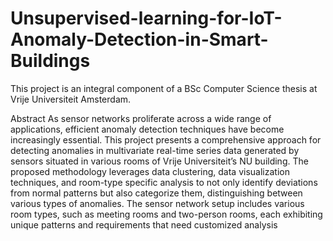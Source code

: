 # Unsupervised-learning-for-IoT-Anomaly-Detection-in-Smart-Buildings
This project is an integral component of a BSc Computer Science thesis at Vrije Universiteit Amsterdam.

Abstract
As sensor networks proliferate across a wide range of applications, efficient anomaly
detection techniques have become increasingly essential. This project presents a comprehensive approach for detecting anomalies in multivariate real-time series data generated by sensors situated in various rooms of Vrije Universiteit’s NU building. The
proposed methodology leverages data clustering, data visualization techniques, and
room-type specific analysis to not only identify deviations from normal patterns but
also categorize them, distinguishing between various types of anomalies. The sensor
network setup includes various room types, such as meeting rooms and two-person
rooms, each exhibiting unique patterns and requirements that need customized analysis
